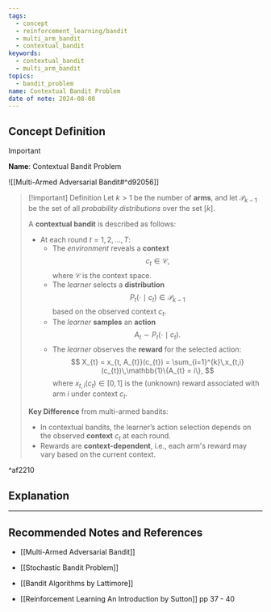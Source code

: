 ```yaml
---
tags:
  - concept
  - reinforcement_learning/bandit
  - multi_arm_bandit
  - contextual_bandit
keywords:
  - contextual_bandit
  - multi_arm_bandit
topics:
  - bandit_problem
name: Contextual Bandit Problem
date of note: 2024-08-08
---
```


## Concept Definition

>[!important]
>**Name**: Contextual Bandit Problem

![[Multi-Armed Adversarial Bandit#^d92056]]

>[!important] Definition
>Let $k > 1$ be the number of **arms**, and let $\mathscr{P}_{k-1}$ be the set of all *probability distributions* over the set $[k]$.
>
>A **contextual bandit** is described as follows:
>- At each round $t = 1, 2, \ldots, T$:
>	- The *environment* reveals a **context** $$c_{t} \in \mathcal{C},$$ where $\mathcal{C}$ is the context space.
>	- The *learner* selects a **distribution** $$P_{t}(\cdot \mid c_{t}) \in \mathscr{P}_{k-1}$$ based on the observed context $c_{t}$.
>	- The *learner* **samples** an **action** $$A_{t} \sim P_{t}(\cdot \mid c_{t}).$$
>	- The *learner* observes the **reward** for the selected action:
>	  $$
>	  X_{t} = x_{t, A_{t}}(c_{t}) = \sum_{i=1}^{k}\,x_{t,i}(c_{t})\,\mathbb{1}\{A_{t} = i\},
>	  $$
>	  where $x_{t,i}(c_{t}) \in [0,1]$ is the (unknown) reward associated with arm $i$ under context $c_{t}$.
>
>**Key Difference** from multi-armed bandits:
>- In contextual bandits, the learner’s action selection depends on the observed **context** $c_t$ at each round.
>- Rewards are **context-dependent**, i.e., each arm's reward may vary based on the current context.

^af2210


## Explanation





-----------
##  Recommended Notes and References

- [[Multi-Armed Adversarial Bandit]]
- [[Stochastic Bandit Problem]]



- [[Bandit Algorithms by Lattimore]]
- [[Reinforcement Learning An Introduction by Sutton]] pp 37 - 40